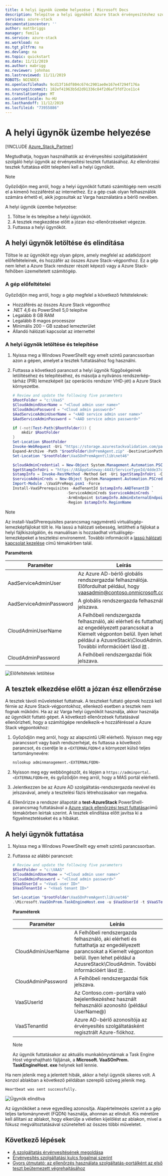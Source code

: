 ```yaml
---
title: A helyi ügynök üzembe helyezése | Microsoft Docs
description: Telepítse a helyi ügynököt Azure Stack érvényesítéshez szolgáltatásként.
services: azure-stack
documentationcenter: ''
author: mattbriggs
manager: femila
ms.service: azure-stack
ms.workload: na
ms.tgt_pltfrm: na
ms.devlang: na
ms.topic: quickstart
ms.date: 11/11/2019
ms.author: mabrigg
ms.reviewer: johnhas
ms.lastreviewed: 11/11/2019
ROBOTS: NOINDEX
ms.openlocfilehash: 9cd13f16df804c674c2901ae0e167e47294f176a
ms.sourcegitcommit: 102ef41963b5d2d91336c84f2d6af3fdf2ce11c4
ms.translationtype: MT
ms.contentlocale: hu-HU
ms.lasthandoff: 11/12/2019
ms.locfileid: "73955886"
---
```

# <a name="deploy-the-local-agent"></a>A helyi ügynök üzembe helyezése

[!INCLUDE [Azure_Stack_Partner](./includes/azure-stack-partner-appliesto.md)]

Megtudhatja, hogyan használhatók az érvényesítési szolgáltatásként szolgáló helyi ügynök az érvényesítési tesztek futtatásához. Az ellenőrzési tesztek futtatása előtt telepíteni kell a helyi ügynököt.

> [!Note]  
> Győződjön meg arról, hogy a helyi ügynököt futtató számítógép nem veszíti el a kimenő hozzáférést az internethez. Ez a gép csak olyan felhasználók számára érhető el, akik jogosultak az Varga használatára a bérlő nevében.

A helyi ügynök üzembe helyezése:

1. Töltse le és telepítse a helyi ügynököt.
2. A tesztek megkezdése előtt a józan ész-ellenőrzéseket végezze.
3. Futtassa a helyi ügynököt.

## <a name="download-and-start-the-local-agent"></a>A helyi ügynök letöltése és elindítása

Töltse le az ügynököt egy olyan gépre, amely megfelel az adatközpont előfeltételeinek, és hozzáfér az összes Azure Stack-végponthoz. Ez a gép nem lehet a Azure Stack rendszer részét képező vagy a Azure Stack-felhőben üzemeltetett számítógép.

### <a name="machine-prerequisites"></a>A gép előfeltételei

Győződjön meg arról, hogy a gép megfelel a következő feltételeknek:

- Hozzáférés az összes Azure Stack végponthoz
- .NET 4,6 és PowerShell 5,0 telepítve
- Legalább 8 GB RAM
- Legalább 8 magos processzor
- Minimális 200 – GB szabad lemezterület
- Állandó hálózati kapcsolat az internettel

### <a name="download-and-install-the-local-agent"></a>A helyi ügynök letöltése és telepítése

1. Nyissa meg a Windows PowerShellt egy emelt szintű parancssorban azon a gépen, amelyet a tesztek futtatásához fog használni.
2. Futtassa a következő parancsot a helyi ügynök függőségeinek letöltéséhez és telepítéséhez, és másolja a nyilvános rendszerkép-tárház (PIR) lemezképeit (az operációs rendszer VHD-jét) a Azure Stack környezetbe.

    ```powershell
    # Review and update the following five parameters
    $RootFolder = "c:\VaaS"
    $CloudAdmindUserName = "<Cloud admin user name>"
    $CloudAdminPassword = "<Cloud admin password>"
    $AadServiceAdminUserName = "<AAD service admin user name>"
    $AadServiceAdminPassword = "<AAD service admin password>"

    if (-not(Test-Path($RootFolder))) {
        mkdir $RootFolder
    }
    Set-Location $RootFolder
    Invoke-WebRequest -Uri "https://storage.azurestackvalidation.com/packages/Microsoft.VaaSOnPrem.TaskEngineHost.latest.nupkg" -outfile "$rootFolder\OnPremAgent.zip"
    Expand-Archive -Path "$rootFolder\OnPremAgent.zip" -DestinationPath "$rootFolder\VaaSOnPremAgent" -Force
    Set-Location "$rootFolder\VaaSOnPremAgent\lib\net46"

    $cloudAdminCredential = New-Object System.Management.Automation.PSCredential($cloudAdmindUserName, (ConvertTo-SecureString $cloudAdminPassword -AsPlainText -Force))
    $getStampInfoUri = "https://ASAppGateway:4443/ServiceTypeId/4dde37cc-6ee0-4d75-9444-7061e156507f/CloudDefinition/GetStampInformation" 
    $stampInfo = Invoke-RestMethod -Method Get -Uri $getStampInfoUri -Credential $cloudAdminCredential -ErrorAction Stop
    $serviceAdminCreds = New-Object System.Management.Automation.PSCredential $aadServiceAdminUserName, (ConvertTo-SecureString $aadServiceAdminPassword -AsPlainText -Force)
    Import-Module .\VaaSPreReqs.psm1 -Force
    Install-VaaSPrerequisites -AadTenantId $stampInfo.AADTenantID `
                            -ServiceAdminCreds $serviceAdminCreds `
                            -ArmEndpoint $stampInfo.AdminExternalEndpoints.AdminResourceManager `
                            -Region $stampInfo.RegionName
    ```

> [!Note]  
> Az install-VaaSPrerequisites parancsmag nagyméretű virtuálisgép-lemezképfájlokat tölt le. Ha lassú a hálózati sebesség, letöltheti a fájlokat a helyi fájlkiszolgálón, és manuálisan is hozzáadhat virtuálisgép-lemezképeket a tesztelési environemnt. További információt a [lassú hálózati kapcsolat kezelése](azure-stack-vaas-troubleshoot.md#handle-slow-network-connectivity) című témakörben talál.

**Paraméterek**

| Paraméter | Leírás |
| --- | --- |
| AadServiceAdminUser | Az Azure AD-bérlő globális rendszergazdai felhasználója. Előfordulhat például, hogy vaasadmin@contoso.onmicrosoft.com. |
| AadServiceAdminPassword | A globális rendszergazda felhasználó jelszava. |
| CloudAdminUserName | A Felhőbeli rendszergazda felhasználó, aki elérheti és futtathatja az engedélyezett parancsokat a Kiemelt végponton belül. Ilyen lehet például a AzusreStack\CloudAdmin. További információért lásd [itt](azure-stack-vaas-parameters.md) . |
| CloudAdminPassword | A Felhőbeli rendszergazdai fiók jelszava.|

![Előfeltételek letöltése](media/installing-prereqs.png)

## <a name="perform-sanity-checks-before-starting-the-tests"></a>A tesztek elkezdése előtt a józan ész ellenőrzése

A tesztek távoli műveleteket futtatnak. A teszteket futtató gépnek hozzá kell férnie az Azure Stack-végpontokhoz, ellenkező esetben a tesztek nem fognak működni. Ha az az Varga helyi ügynököt használja, akkor használja az ügynököt futtató gépet. A következő ellenőrzések futtatásával ellenőrizheti, hogy a számítógépe rendelkezik-e hozzáféréssel a Azure Stack végpontokhoz:

1. Győződjön meg arról, hogy az alapszintű URI elérhető. Nyisson meg egy parancssort vagy bash rendszerhéjat, és futtassa a következő parancsot, és cserélje le a `<EXTERNALFQDN>`t a környezet külső teljes tartománynevére:

    ```bash
    nslookup adminmanagement.<EXTERNALFQDN>
    ```

2. Nyisson meg egy webböngészőt, és lépjen a `https://adminportal.<EXTERNALFQDN>`re, és győződjön meg arról, hogy a MAS portál elérhető.

3. Jelentkezzen be az Azure AD szolgáltatás-rendszergazda nevével és jelszavával, amely a tesztelési fázis létrehozásakor van megadva.

4. Ellenőrizze a rendszer állapotát a **test-AzureStack** PowerShell-parancsmag futtatásával a [Azure stack ellenőrzési teszt futtatása](../operator/azure-stack-diagnostic-test.md)című témakörben leírtak szerint. A tesztek elindítása előtt javítsa ki a figyelmeztetéseket és a hibákat.

## <a name="run-the-local-agent"></a>A helyi ügynök futtatása

1. Nyissa meg a Windows PowerShellt egy emelt szintű parancssorban.

2. Futtassa az alábbi parancsot:

    ```powershell
   # Review and update the following five parameters
    $RootFolder = "c:\VAAS"
    $CloudAdmindUserName = "<Cloud admin user name>"
    $CloudAdminPassword = "<Cloud admin password>"
    $VaaSUserId = "<VaaS user ID>"
    $VaaSTenantId = "<VaaS tenant ID>"

    Set-Location "$rootFolder\VaaSOnPremAgent\lib\net46"
    .\Microsoft.VaaSOnPrem.TaskEngineHost.exe -u $VaaSUserId -t $VaaSTenantId -x $CloudAdmindUserName -y $CloudAdminPassword
    ```

      **Paraméterek**  

    | Paraméter | Leírás |
    | --- | --- |
    | CloudAdminUserName | A Felhőbeli rendszergazda felhasználó, aki elérheti és futtathatja az engedélyezett parancsokat a Kiemelt végponton belül. Ilyen lehet például a AzusreStack\CloudAdmin. További információért lásd [itt](azure-stack-vaas-parameters.md) . |
    | CloudAdminPassword | A Felhőbeli rendszergazdai fiók jelszava.|
    | VaaSUserId | Az Contoso.com-portálra való bejelentkezéshez használt felhasználói azonosító (például UserName\@) |
    | VaaSTenantId | Azure AD-bérlő azonosítója az érvényesítés szolgáltatásként regisztrált Azure-fiókhoz. |

    > [!Note]  
    > Az ügynök futtatásakor az aktuális munkakönyvtárnak a Task Engine Host végrehajtható fájljának, a **Microsoft. VaaSOnPrem. TaskEngineHost. exe** helynek kell lennie.

Ha nem jelenik meg a jelentett hibák, akkor a helyi ügynök sikeres volt. A konzol ablakban a következő példában szereplő szöveg jelenik meg.

`Heartbeat was sent successfully.`

![Ügynök elindítva](media/started-agent.png)

Az ügynököket a neve egyedileg azonosítja. Alapértelmezés szerint a a gép teljes tartománynevét (FQDN) használja, ahonnan az elindult. Kis méretűre kell állítani az ablakot, hogy elkerülje a véletlen kijelölést az ablakon, mivel a fókusz megváltoztatásával szünetelteti az összes többi műveletet.

## <a name="next-steps"></a>Következő lépések

- [A szolgáltatás érvényesítésének megoldása](azure-stack-vaas-troubleshoot.md)
- [Érvényesítés szolgáltatási kulcs fogalmai szerint](azure-stack-vaas-key-concepts.md)
- [Gyors útmutató: az ellenőrzés használata szolgáltatás-portálként az első teszt beütemezett végrehajtásához](azure-stack-vaas-schedule-test-pass.md)